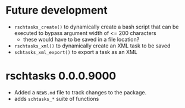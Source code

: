 # Future development

* `rschtasks_create()` to dynamically create a bash script that can be executed to bypass argument width of <= 200 characters
  * these would have to be saved in a file location?
* `rschtasks_xml()` to dynamically create an XML task to be saved
* `schtasks_xml_export()` to export a task as an XML


# rschtasks 0.0.0.9000

* Added a `NEWS.md` file to track changes to the package.
* adds `schtasks_*` suite of functions

